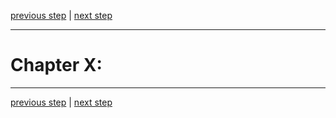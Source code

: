 [previous step](STEP_01.md) | [next step](STEP_03.md)

---

# Chapter X: 

---

[previous step](STEP_01.md) | [next step](STEP_03.md)
